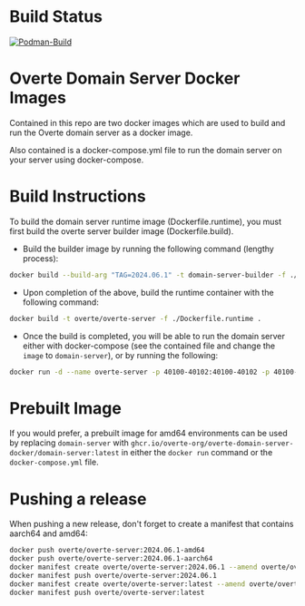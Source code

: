 # Build Status

[![Podman-Build](https://github.com/overte-org/overte-domain-server-docker/actions/workflows/deploy.yaml/badge.svg)](https://github.com/overte-org/overte-domain-server-docker/actions/workflows/deploy.yaml)

# Overte Domain Server Docker Images

Contained in this repo are two docker images which are used to build and run the Overte domain server as a docker image.

Also contained is a docker-compose.yml file to run the domain server on your server using docker-compose.

# Build Instructions

To build the domain server runtime image (Dockerfile.runtime), you must first build the overte server builder image (Dockerfile.build).

- Build the builder image by running the following command (lengthy process): 
```sh 
docker build --build-arg "TAG=2024.06.1" -t domain-server-builder -f ./Dockerfile.build .
```
- Upon completion of the above, build the runtime container with the following command:
```sh 
docker build -t overte/overte-server -f ./Dockerfile.runtime .
```

- Once the build is completed, you will be able to run the domain server either with docker-compose (see the contained file and change the `image` to `domain-server`), or by running the following:
```sh
docker run -d --name overte-server -p 40100-40102:40100-40102 -p 40100-40102:40100-40102/udp -p 48000-48006:48000-48006/udp -v $(pwd)/logs:/var/log -v $(pwd)/data:/root/.local/share/Overte --restart unless-stopped domain-server
```

# Prebuilt Image

If you would prefer, a prebuilt image for amd64 environments can be used by replacing `domain-server` with `ghcr.io/overte-org/overte-domain-server-docker/domain-server:latest` in either the `docker run` command or the `docker-compose.yml` file.

# Pushing a release

When pushing a new release, don't forget to create a manifest that contains aarch64 and amd64:
```bash
docker push overte/overte-server:2024.06.1-amd64
docker push overte/overte-server:2024.06.1-aarch64
docker manifest create overte/overte-server:2024.06.1 --amend overte/overte-server:2024.06.1-amd64 --amend overte/overte-server:2024.06.1-aarch64
docker manifest push overte/overte-server:2024.06.1
docker manifest create overte/overte-server:latest --amend overte/overte-server:2024.06.1-amd64 --amend overte/overte-server:2024.06.1-aarch64
docker manifest push overte/overte-server:latest
```